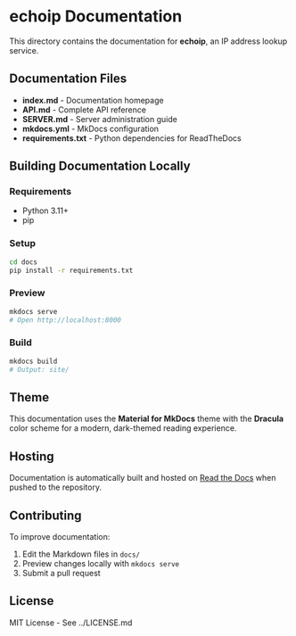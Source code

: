 # echoip Documentation

This directory contains the documentation for **echoip**, an IP address lookup service.

## Documentation Files

- **index.md** - Documentation homepage
- **API.md** - Complete API reference
- **SERVER.md** - Server administration guide
- **mkdocs.yml** - MkDocs configuration
- **requirements.txt** - Python dependencies for ReadTheDocs

## Building Documentation Locally

### Requirements

- Python 3.11+
- pip

### Setup

```bash
cd docs
pip install -r requirements.txt
```

### Preview

```bash
mkdocs serve
# Open http://localhost:8000
```

### Build

```bash
mkdocs build
# Output: site/
```

## Theme

This documentation uses the **Material for MkDocs** theme with the **Dracula** color scheme for a modern, dark-themed reading experience.

## Hosting

Documentation is automatically built and hosted on [Read the Docs](https://readthedocs.org) when pushed to the repository.

## Contributing

To improve documentation:

1. Edit the Markdown files in `docs/`
2. Preview changes locally with `mkdocs serve`
3. Submit a pull request

## License

MIT License - See ../LICENSE.md
